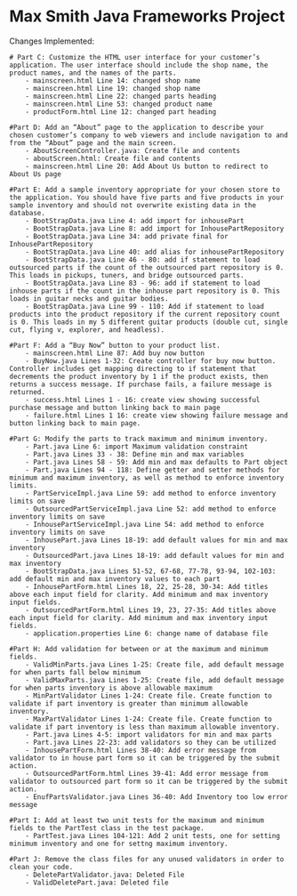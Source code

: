 # Max Smith Java Frameworks Project

Changes Implemented:

    # Part C: Customize the HTML user interface for your customer’s application. The user interface should include the shop name, the product names, and the names of the parts.
        - mainscreen.html Line 14: changed shop name
        - mainscreen.html Line 19: changed shop name
        - mainscreen.html Line 22: changed parts heading
        - mainscreen.html Line 53: changed product name
        - productForm.html Line 12: changed part heading

    #Part D: Add an “About” page to the application to describe your chosen customer’s company to web viewers and include navigation to and from the “About” page and the main screen.
        - AboutScreenController.java: Create file and contents
        - aboutScreen.html: Create file and contents
        - mainscreen.html Line 20: Add About Us button to redirect to About Us page

    #Part E: Add a sample inventory appropriate for your chosen store to the application. You should have five parts and five products in your sample inventory and should not overwrite existing data in the database.
        - BootStrapData.java Line 4: add import for inhousePart
        - BootStrapData.java Line 8: add import for InhousePartRepository
        - BootStrapData.java Line 34: add private final for InhousePartRepository
        - BootStrapData.java Line 40: add alias for inhousePartRepository
        - BootStrapData.java Line 46 - 80: add if statement to load outsourced parts if the count of the outsourced part repository is 0. This loads in pickups, tuners, and bridge outsourced parts.
        - BootStrapData.java Line 83 - 96: add if statement to load inhouse parts if the count in the inhouse part repository is 0. This loads in guitar necks and guitar bodies.
        - BootStrapData.java Line 99 - 110: Add if statement to load products into the product repository if the current repository count is 0. This loads in my 5 different guitar products (double cut, single cut, flying v, explorer, and headless).

    #Part F: Add a “Buy Now” button to your product list.
        - mainscreen.html Line 87: Add buy now button
        - BuyNow.java Lines 1-32: Create controller for buy now button. Controller includes get mapping directing to if statement that decrements the product inventory by 1 if the product exists, then returns a success message. If purchase fails, a failure message is returned.
        - success.html Lines 1 - 16: create view showing successful purchase message and button linking back to main page
        - failure.html Lines 1 16: create view showing failure message and button linking back to main page.
    
    #Part G: Modify the parts to track maximum and minimum inventory.
        - Part.java Line 6: import Maximum validation constraint
        - Part.java Lines 33 - 38: Define min and max variables
        - Part.java Lines 58 - 59: Add min and max defaults to Part object
        - Part.java Lines 94 - 118: Define getter and setter methods for minimum and maximum inventory, as well as method to enforce inventory limits.
        - PartServiceImpl.java Line 59: add method to enforce inventory limits on save
        - OutsourcedPartServiceImpl.java Line 52: add method to enforce inventory limits on save
        - InhousePartServiceImpl.java Line 54: add method to enforce inventory limits on save
        - InhousePart.java Lines 18-19: add default values for min and max inventory
        - OutsourcedPart.java Lines 18-19: add default values for min and max inventory
        - BootStrapData.java Lines 51-52, 67-68, 77-78, 93-94, 102-103: add default min and max inventory values to each part
        - InhousePartForm.html Lines 18, 22, 25-28, 30-34: Add titles above each input field for clarity. Add minimum and max inventory input fields.
        - OutsourcedPartForm.html Lines 19, 23, 27-35: Add titles above each input field for clarity. Add minimum and max inventory input fields.
        - application.properties Line 6: change name of database file

    #Part H: Add validation for between or at the maximum and minimum fields.
        - ValidMinParts.java Lines 1-25: Create file, add default message for when parts fall below minimum
        - ValidMaxParts.java Lines 1-25: Create file, add default message for when parts inventory is above allowable maximum
        - MinPartValidator Lines 1-24: Create file. Create function to validate if part inventory is greater than minimum allowable inventory.
        - MaxPartValidator Lines 1-24: Create file. Create function to validate if part inventory is less than maximum allowable inventory.
        - Part.java Lines 4-5: import validators for min and max parts
        - Part.java Lines 22-23: add validators so they can be utilized
        - InhousePartForm.html Lines 38-40: Add error message from validator to in house part form so it can be triggered by the submit action.
        - OutsourcedPartForm.html Lines 39-41: Add error message from validator to outsourced part form so it can be triggered by the submit action.
        - EnufPartsValidator.java Lines 36-40: Add Inventory too low error message
    
    #Part I: Add at least two unit tests for the maximum and minimum fields to the PartTest class in the test package.
        - PartTest.java Lines 104-121: Add 2 unit tests, one for setting minimum inventory and one for settng maximum inventory.
    
    #Part J: Remove the class files for any unused validators in order to clean your code.
        - DeletePartValidator.java: Deleted File
        - ValidDeletePart.java: Deleted file
